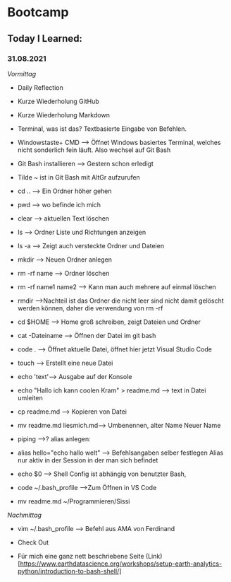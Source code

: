 # Bootcamp
## Today I Learned:
### 31.08.2021

*Vormittag*

- Daily Reflection
- Kurze Wiederholung GitHub
- Kurze Wiederholung Markdown
- Terminal, was ist das? Textbasierte Eingabe von Befehlen.
- Windowstaste+ CMD --> Öffnet Windows basiertes Terminal, welches nicht sonderlich fein läuft. Also wechsel auf Git Bash

- Git Bash installieren --> Gestern schon erledigt
- Tilde ~ ist in Git Bash mit AltGr aufzurufen
- cd .. --> Ein Ordner höher gehen
- pwd --> wo befinde ich mich
- clear --> aktuellen Text löschen
- ls --> Ordner Liste und Richtungen anzeigen
- ls -a --> Zeigt auch versteckte Ordner und Dateien
- mkdir --> Neuen Ordner anlegen
- rm -rf name --> Ordner löschen
- rm -rf name1 name2 --> Kann man auch mehrere auf einmal löschen
- rmdir -->Nachteil ist das Ordner die nicht leer sind nicht damit gelöscht werden können, daher die verwendung von rm -rf
- cd $HOME --> Home groß schreiben, zeigt Dateien und Ordner
- cat -Dateiname --> Öffnen der Datei im git bash
- code . --> Öffnet aktuelle Datei, öffnet hier jetzt Visual Studio Code
- touch --> Erstellt eine neue Datei
- echo 'text'--> Ausgabe auf der Konsole
- echo "Hallo ich kann coolen Kram" > readme.md --> text in Datei umleiten
- cp readme.md --> Kopieren von Datei
- mv readme.md liesmich.md--> Umbenennen, alter Name Neuer Name
-  piping -->?
alias anlegen:
- alias hello="echo hallo welt" --> Befehlsangaben selber festlegen
Alias nur aktiv in der Session in der man sich befindet
- echo $0 --> Shell Config ist abhängig von benutzter Bash, 
- code ~/.bash_profile -->Zum Öffnen in VS Code
- mv readme.md ~/Programmieren/Sissi



*Nachmittag*
- vim ~/.bash_profile --> Befehl aus AMA von Ferdinand
- Check Out

- Für mich eine ganz nett beschriebene Seite (Link) [https://www.earthdatascience.org/workshops/setup-earth-analytics-python/introduction-to-bash-shell/]
